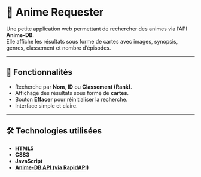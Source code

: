 # 🎌 Anime Requester

Une petite application web permettant de rechercher des animes via l’API **Anime-DB**.  
Elle affiche les résultats sous forme de cartes avec images, synopsis, genres, classement et nombre d’épisodes.

---

## 🚀 Fonctionnalités

- Recherche par **Nom**, **ID** ou **Classement (Rank)**.  
- Affichage des résultats sous forme de **cartes**.  
- Bouton **Effacer** pour réinitialiser la recherche.  
- Interface simple et claire.

---

## 🛠️ Technologies utilisées

- **HTML5**
- **CSS3**
- **JavaScript**
- **[Anime-DB API (via RapidAPI)](https://rapidapi.com/Glavier/api/anime-db/)**
